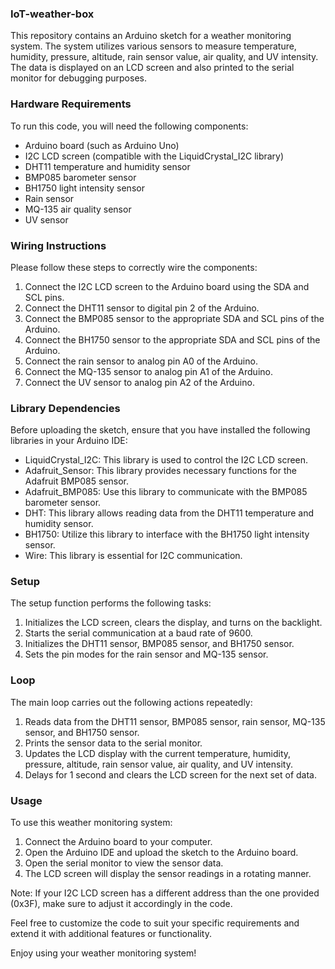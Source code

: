 ### IoT-weather-box


This repository contains an Arduino sketch for a weather monitoring system. The system utilizes various sensors to measure temperature, humidity, pressure, altitude, rain sensor value, air quality, and UV intensity. The data is displayed on an LCD screen and also printed to the serial monitor for debugging purposes.

### Hardware Requirements
To run this code, you will need the following components:
- Arduino board (such as Arduino Uno)
- I2C LCD screen (compatible with the LiquidCrystal_I2C library)
- DHT11 temperature and humidity sensor
- BMP085 barometer sensor
- BH1750 light intensity sensor
- Rain sensor
- MQ-135 air quality sensor
- UV sensor

### Wiring Instructions
Please follow these steps to correctly wire the components:
1. Connect the I2C LCD screen to the Arduino board using the SDA and SCL pins.
2. Connect the DHT11 sensor to digital pin 2 of the Arduino.
3. Connect the BMP085 sensor to the appropriate SDA and SCL pins of the Arduino.
4. Connect the BH1750 sensor to the appropriate SDA and SCL pins of the Arduino.
5. Connect the rain sensor to analog pin A0 of the Arduino.
6. Connect the MQ-135 sensor to analog pin A1 of the Arduino.
7. Connect the UV sensor to analog pin A2 of the Arduino.

### Library Dependencies
Before uploading the sketch, ensure that you have installed the following libraries in your Arduino IDE:
- LiquidCrystal_I2C: This library is used to control the I2C LCD screen.
- Adafruit_Sensor: This library provides necessary functions for the Adafruit BMP085 sensor.
- Adafruit_BMP085: Use this library to communicate with the BMP085 barometer sensor.
- DHT: This library allows reading data from the DHT11 temperature and humidity sensor.
- BH1750: Utilize this library to interface with the BH1750 light intensity sensor.
- Wire: This library is essential for I2C communication.

### Setup
The setup function performs the following tasks:
1. Initializes the LCD screen, clears the display, and turns on the backlight.
2. Starts the serial communication at a baud rate of 9600.
3. Initializes the DHT11 sensor, BMP085 sensor, and BH1750 sensor.
4. Sets the pin modes for the rain sensor and MQ-135 sensor.

### Loop
The main loop carries out the following actions repeatedly:
1. Reads data from the DHT11 sensor, BMP085 sensor, rain sensor, MQ-135 sensor, and BH1750 sensor.
2. Prints the sensor data to the serial monitor.
3. Updates the LCD display with the current temperature, humidity, pressure, altitude, rain sensor value, air quality, and UV intensity.
4. Delays for 1 second and clears the LCD screen for the next set of data.

### Usage
To use this weather monitoring system:
1. Connect the Arduino board to your computer.
2. Open the Arduino IDE and upload the sketch to the Arduino board.
3. Open the serial monitor to view the sensor data.
4. The LCD screen will display the sensor readings in a rotating manner.

Note: If your I2C LCD screen has a different address than the one provided (0x3F), make sure to adjust it accordingly in the code.

Feel free to customize the code to suit your specific requirements and extend it with additional features or functionality.

Enjoy using your weather monitoring system!
